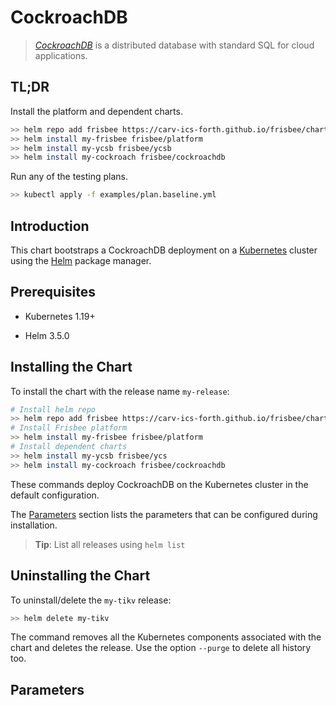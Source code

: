 # CockroachDB

> [*CockroachDB*](https://github.com/cockroachdb/cockroach) is a distributed database with standard SQL for cloud applications. 





## TL;DR

Install the platform and dependent charts.

```bash
>> helm repo add frisbee https://carv-ics-forth.github.io/frisbee/charts
>> helm install my-frisbee frisbee/platform
>> helm install my-ycsb frisbee/ycsb
>> helm install my-cockroach frisbee/cockroachdb
```

Run any of the testing plans.

```bash
>> kubectl apply -f examples/plan.baseline.yml 
```

## Introduction

This chart bootstraps a CockroachDB deployment on a [Kubernetes](http://kubernetes.io) cluster using
the [Helm](https://helm.sh) package manager.

## Prerequisites

- Kubernetes 1.19+

- Helm 3.5.0

## Installing the Chart

To install the chart with the release name `my-release`:

```bash
# Install helm repo
>> helm repo add frisbee https://carv-ics-forth.github.io/frisbee/charts
# Install Frisbee platform
>> helm install my-frisbee frisbee/platform
# Install dependent charts
>> helm install my-ycsb frisbee/ycs
>> helm install my-cockroach frisbee/cockroachdb
```

These commands deploy CockroachDB on the Kubernetes cluster in the default configuration.

The [Parameters](#parameters) section lists the parameters that can be configured during installation.

> **Tip**: List all releases using `helm list`

## Uninstalling the Chart

To uninstall/delete the `my-tikv` release:

```bash
>> helm delete my-tikv
```

The command removes all the Kubernetes components associated with the chart and deletes the release. Use the option `--purge` to delete all history too.




## Parameters
